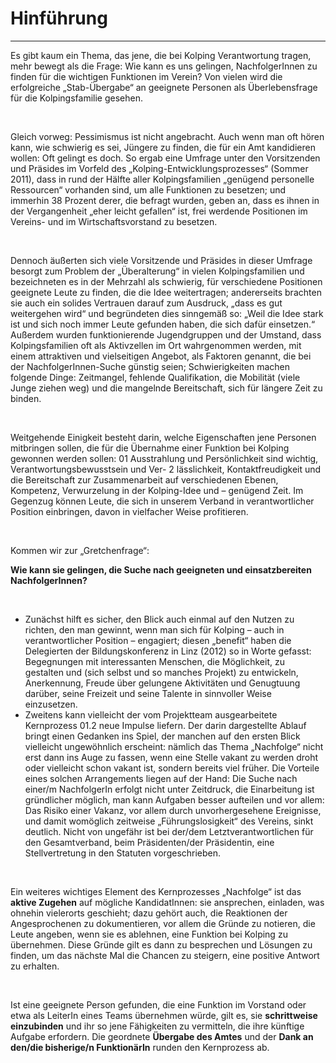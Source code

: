 # Hinführung

---

Es gibt kaum ein Thema, das jene, die bei Kolping Verantwortung tragen, mehr bewegt als die Frage: Wie kann es uns
gelingen, NachfolgerInnen zu finden für die wichtigen Funktionen im Verein? Von vielen wird die erfolgreiche
„Stab-Übergabe“ an geeignete Personen als Überlebensfrage für die Kolpingsfamilie gesehen.

<br>

Gleich vorweg: Pessimismus ist nicht angebracht. Auch wenn man oft hören kann, wie schwierig es sei, Jüngere zu finden,
die für ein Amt kandidieren wollen: Oft gelingt es doch. So ergab eine Umfrage unter den Vorsitzenden und Präsides im
Vorfeld des „Kolping-Entwicklungsprozesses“ (Sommer 2011), dass in rund der Hälfte aller Kolpingsfamilien „genügend
personelle Ressourcen“ vorhanden sind, um alle Funktionen zu besetzen; und immerhin 38 Prozent derer, die befragt
wurden, geben an, dass es ihnen in der Vergangenheit „eher leicht gefallen“ ist, frei werdende Positionen im Vereins-
und im Wirtschaftsvorstand zu besetzen.

<br>

Dennoch äußerten sich viele Vorsitzende und Präsides in dieser Umfrage besorgt zum Problem der „Überalterung“ in vielen
Kolpingsfamilien und bezeichneten es in der Mehrzahl als schwierig, für verschiedene Positionen geeignete Leute zu
finden, die die Idee weitertragen; andererseits brachten sie auch ein solides Vertrauen darauf zum Ausdruck, „dass es
gut weitergehen wird“ und begründeten dies sinngemäß so: „Weil die Idee stark ist und sich noch immer Leute gefunden
haben, die sich dafür einsetzen.“ Außerdem wurden funktionierende Jugendgruppen und der Umstand, dass Kolpingsfamilien
oft als Aktivzellen im Ort wahrgenommen werden, mit einem attraktiven und vielseitigen Angebot, als Faktoren genannt,
die bei der NachfolgerInnen-Suche günstig seien; Schwierigkeiten machen folgende Dinge: Zeitmangel, fehlende
Qualifikation, die Mobilität (viele Junge ziehen weg) und die mangelnde Bereitschaft, sich für längere Zeit zu binden.

<br>

Weitgehende Einigkeit besteht darin, welche Eigenschaften jene Personen mitbringen sollen, die für die Übernahme einer
Funktion bei Kolping gewonnen werden sollen: 01 Ausstrahlung und Persönlichkeit sind wichtig, Verantwortungsbewusstsein
und Ver- 2 lässlichkeit, Kontaktfreudigkeit und die Bereitschaft zur Zusammenarbeit auf verschiedenen Ebenen, Kompetenz,
Verwurzelung in der Kolping-Idee und – genügend Zeit. Im Gegenzug können Leute, die sich in unserem Verband in
verantwortlicher Position einbringen, davon in vielfacher Weise profitieren.

<br>

Kommen wir zur „Gretchenfrage“:

<b>Wie kann sie gelingen, die Suche nach geeigneten und einsatzbereiten NachfolgerInnen?</b>

<br>

- Zunächst hilft es sicher, den Blick auch einmal auf den Nutzen zu richten, den man gewinnt, wenn man sich für
  Kolping – auch in verantwortlicher Position – engagiert; diesen „benefit“ haben die Delegierten der Bildungskonferenz
  in Linz (2012) so in Worte gefasst: Begegnungen mit interessanten Menschen, die Möglichkeit, zu gestalten und (sich
  selbst und so manches Projekt) zu entwickeln, Anerkennung, Freude über gelungene Aktivitäten und Genugtuung darüber,
  seine Freizeit und seine Talente in sinnvoller Weise einzusetzen.
- Zweitens kann vielleicht der vom Projektteam ausgearbeitete Kernprozess 01.2 neue Impulse liefern. Der darin
  dargestellte Ablauf bringt einen Gedanken ins Spiel, der manchen auf den ersten Blick vielleicht ungewöhnlich
  erscheint: nämlich das Thema „Nachfolge“ nicht erst dann ins Auge zu fassen, wenn eine Stelle vakant zu werden droht
  oder vielleicht schon vakant ist, sondern bereits viel früher. Die Vorteile eines solchen Arrangements liegen auf der
  Hand: Die Suche nach einer/m NachfolgerIn erfolgt nicht unter Zeitdruck, die Einarbeitung ist gründlicher möglich, man
  kann Aufgaben besser aufteilen und vor allem: Das Risiko einer Vakanz, vor allem durch unvorhergesehene Ereignisse,
  und damit womöglich zeitweise „Führungslosigkeit“ des Vereins, sinkt deutlich. Nicht von ungefähr ist bei der/dem
  Letztverantwortlichen für den Gesamtverband, beim Präsidenten/der Präsidentin, eine Stellvertretung in den Statuten
  vorgeschrieben.

<br>

Ein weiteres wichtiges Element des Kernprozesses „Nachfolge“ ist das <b>aktive Zugehen</b> auf mögliche KandidatInnen:
sie
ansprechen, einladen, was ohnehin vielerorts geschieht; dazu gehört auch, die Reaktionen der Angesprochenen zu
dokumentieren, vor allem die Gründe zu notieren, die Leute angeben, wenn sie es ablehnen, eine Funktion bei Kolping zu
übernehmen. Diese Gründe gilt es dann zu besprechen und Lösungen zu finden, um das nächste Mal die Chancen zu steigern,
eine positive Antwort zu erhalten.

<br>

Ist eine geeignete Person gefunden, die eine Funktion im Vorstand oder etwa als LeiterIn eines Teams übernehmen würde,
gilt es, sie <b>schrittweise einzubinden</b> und ihr so jene Fähigkeiten zu vermitteln, die ihre künftige Aufgabe
erfordern.
Die geordnete <b>Übergabe des Amtes</b> und der <b>Dank an den/die bisherige/n FunktionärIn</b> runden den Kernprozess
ab.